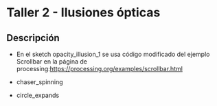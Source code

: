 # Taller 2 - Ilusiones ópticas


## Descripción
* En el sketch opacity_illusion_1 se usa código modificado del ejemplo Scrollbar en la página de processing:https://processing.org/examples/scrollbar.html

* chaser_spinning

* circle_expands
